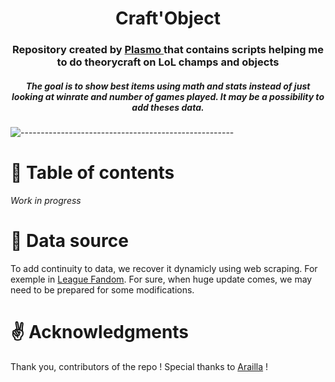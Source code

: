 <h1 align="center"> Craft'Object </h1>

<h3 align="center"> Repository created by <a href="https://github.com/PlasmOwO">Plasmo </a> that contains scripts helping me to do <b>theorycraft</b> on LoL champs and objects</h3>
<h5 align="center">The goal is to show best items using math and stats instead of just looking at winrate and number of games played. It may be a possibility to add theses data.</h5>

 ![-----------------------------------------------------](https://raw.githubusercontent.com/andreasbm/readme/master/assets/lines/rainbow.png)
# :orange_book: Table of contents 

*Work in progress*


# :seedling: Data source

To add continuity to data, we recover it dynamicly using web scraping. For exemple in <a href="https://leagueoflegends.fandom.com/wiki/League_of_Legends_Wiki">League Fandom</a>. For sure, when huge update comes, we may need to be prepared for some modifications.

# :v: Acknowledgments 

Thank you, contributors of the repo !
Special thanks to <a href="https://github.com/FloPrm">Arailla</a> !



 

